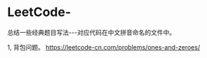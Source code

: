 # LeetCode-
总结一些经典题目写法---对应代码在中文拼音命名的文件中。

1, 背包问题。
https://leetcode-cn.com/problems/ones-and-zeroes/
